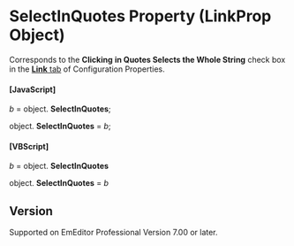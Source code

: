 # SelectInQuotes Property (LinkProp Object)

Corresponds to the **Clicking**
**in Quotes Selects the Whole String** check box in the [**Link** tab](../../dlg/properties/link/index) of Configuration Properties.

#### \[JavaScript\]

_b_ =
object. **SelectInQuotes**;

object. **SelectInQuotes** = _b_;

#### \[VBScript\]

_b_ =
object. **SelectInQuotes**

object. **SelectInQuotes** = _b_

## Version

Supported on EmEditor Professional Version 7.00 or later.
